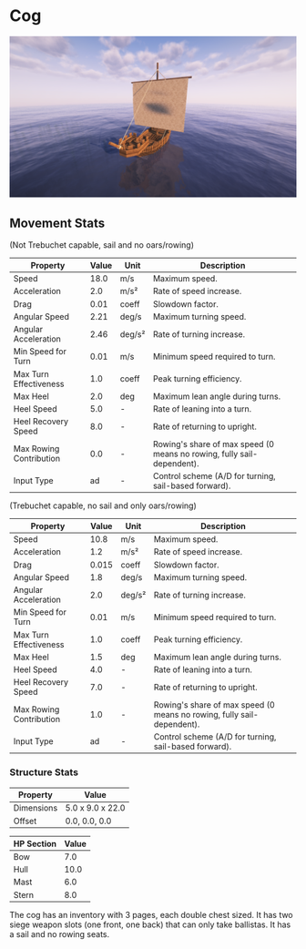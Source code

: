 # Cog

![cog](../../assets/cog.png)

## Movement Stats

(Not Trebuchet capable, sail and no oars/rowing)

| Property                  | Value | Unit    | Description |
|---------------------------|-------|---------|-------------|
| Speed                     | 18.0  | m/s     | Maximum speed. |
| Acceleration              | 2.0   | m/s²    | Rate of speed increase. |
| Drag                      | 0.01  | coeff   | Slowdown factor. |
| Angular Speed             | 2.21  | deg/s   | Maximum turning speed. |
| Angular Acceleration      | 2.46  | deg/s²  | Rate of turning increase. |
| Min Speed for Turn        | 0.01  | m/s     | Minimum speed required to turn. |
| Max Turn Effectiveness    | 1.0   | coeff   | Peak turning efficiency. |
| Max Heel                  | 2.0   | deg     | Maximum lean angle during turns. |
| Heel Speed                | 5.0   | -       | Rate of leaning into a turn. |
| Heel Recovery Speed       | 8.0   | -       | Rate of returning to upright. |
| Max Rowing Contribution   | 0.0   | -       | Rowing's share of max speed (0 means no rowing, fully sail-dependent). |
| Input Type                | ad    | -       | Control scheme (A/D for turning, sail-based forward). |

(Trebuchet capable, no sail and only oars/rowing)

| Property                  | Value | Unit    | Description |
|---------------------------|-------|---------|-------------|
| Speed                     | 10.8  | m/s     | Maximum speed. |
| Acceleration              | 1.2   | m/s²    | Rate of speed increase. |
| Drag                      | 0.015  | coeff   | Slowdown factor. |
| Angular Speed             | 1.8  | deg/s   | Maximum turning speed. |
| Angular Acceleration      | 2.0  | deg/s²  | Rate of turning increase. |
| Min Speed for Turn        | 0.01  | m/s     | Minimum speed required to turn. |
| Max Turn Effectiveness    | 1.0   | coeff   | Peak turning efficiency. |
| Max Heel                  | 1.5   | deg     | Maximum lean angle during turns. |
| Heel Speed                | 4.0   | -       | Rate of leaning into a turn. |
| Heel Recovery Speed       | 7.0   | -       | Rate of returning to upright. |
| Max Rowing Contribution   | 1.0   | -       | Rowing's share of max speed (0 means no rowing, fully sail-dependent). |
| Input Type                | ad    | -       | Control scheme (A/D for turning, sail-based forward). |

### Structure Stats

| Property    | Value          |
|-------------|----------------|
| Dimensions  | 5.0 x 9.0 x 22.0 |
| Offset      | 0.0, 0.0, 0.0  |

| HP Section | Value |
|------------|-------|
| Bow        | 7.0  |
| Hull       | 10.0  |
| Mast       | 6.0  |
| Stern      | 8.0  |

The cog has an inventory with 3 pages, each double chest sized. It has two siege weapon slots (one front, one back) that can only take ballistas. It has a sail and no rowing seats.
